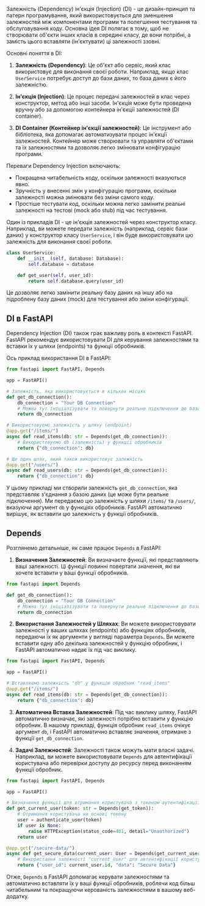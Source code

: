 Залежність (Dependency) ін'єкція (Injection) (DI) - це дизайн-принцип та патерн програмування, який використовується для зменшення залежностей між компонентами програми та полегшення тестування та обслуговування коду. Основна ідея DI полягає в тому, щоб не створювати об'єкти інших класів в середині класу, де вони потрібні, а замість цього вставляти (ін'єктувати) ці залежності ззовні. 

Основні поняття в DI:

1. **Залежність (Dependency)**: Це об'єкт або сервіс, який клас використовує для виконання своєї роботи. Наприклад, якщо клас `UserService` потребує доступ до бази даних, то база даних є його залежністю.

2. **Ін'єкція (Injection)**: Це процес передачі залежностей в клас через конструктор, метод або інші засоби. Ін'єкція може бути проведена вручну або за допомогою контейнера ін'єкції залежностей (DI container).

3. **DI Container (Контейнер ін'єкції залежностей)**: Це інструмент або бібліотека, яка допомагає автоматизувати процес ін'єкції залежностей. Контейнер може створювати та управляти об'єктами та їх залежностями та дозволяє легко змінювати конфігурацію програми.

Переваги Dependency Injection включають:

- Покращена читабельність коду, оскільки залежності вказуються явно.
- Зручність у внесенні змін у конфігурацію програми, оскільки залежності можна змінювати без зміни самого коду.
-  Простіше тестувати код, оскільки можна легко замінити реальні залежності на тестові (mock або stub) під час тестування.

Один із  прикладів DI - це ін'єкція залежностей через конструктор класу. Наприклад, ви можете передати залежність (наприклад, сервіс бази даних) у конструктор класу `UserService`, і він буде використовувати цю залежність для виконання своєї роботи.

```python
class UserService:
    def __init__(self, database: Database):
        self.database = database

    def get_user(self, user_id):
        return self.database.query(user_id)
```

Це дозволяє легко замінити реальну базу даних на іншу або на підроблену базу даних (mock) для тестування або зміни конфігурації.


##  DI в  FastAPI
Dependency Injection (DI) також грає важливу роль в контексті FastAPI. FastAPI рекомендує використовувати DI для керування залежностями та вставки їх у шляхи (endpoints) та функції обробників.

Ось приклад використання DI в FastAPI:

```python
from fastapi import FastAPI, Depends

app = FastAPI()

# Залежність, яка використовується в кількох місцях
def get_db_connection():
    db_connection = "Your DB Connection"
    # Можна тут ініціалізувати та повернути реальне підключення до бази даних
    return db_connection

# Використовуємо залежність у шляху (endpoint)
@app.get("/items/")
async def read_items(db: str = Depends(get_db_connection)):
    # Використовуємо db (залежність) у функції обробників
    return {"db_connection": db}

# Ще один шлях, який також використовує залежність
@app.get("/users/")
async def read_users(db: str = Depends(get_db_connection)):
    return {"db_connection": db}
```

У цьому прикладі ми створили залежність `get_db_connection`, яка представляє з'єднання з базою даних (це може бути реальне підключення). Ми передаємо цю залежність у шляхи `/items/` та `/users/`, вказуючи аргумент `db` у функціях обробників. FastAPI автоматично вирішує, як вставити цю залежність у функції обробників.


## Depends
Розглянемо детальніше, як саме працює `Depends` в FastAPI:

1. **Визначення Залежностей**: Ви визначаєте функції, які представляють ваші залежності. Ці функції повинні повертати значення, які ви хочете вставити у ваші функції обробників.

```python
from fastapi import Depends

def get_db_connection():
    db_connection = "Your DB Connection"
    # Можна тут ініціалізувати та повернути реальне підключення до бази даних
    return db_connection
```

2. **Використання Залежностей у Шляхах**: Ви можете використовувати залежності у ваших шляхах (endpoints) або функціях обробників, передаючи їх як аргументи у вигляді параметра `Depends`. Ви можете вставити одну або декілька залежностей у функцію обробник, і FastAPI автоматично надає їх під час виклику.

```python
from fastapi import FastAPI, Depends

app = FastAPI()

# Вставляємо залежність "db" у функцію обробник "read_items"
@app.get("/items/")
async def read_items(db: str = Depends(get_db_connection)):
    return {"db_connection": db}
```

3. **Автоматична Вставка Залежностей**: Під час виклику шляху, FastAPI автоматично визначає, які залежності потрібно вставити у функцію обробник. В нашому прикладі, функція обробник `read_items` очікує аргумент `db`, і FastAPI автоматично вставляє значення, отримане з функції `get_db_connection`.

4. **Задачі Залежностей**: Залежності також можуть мати власні задачі. Наприклад, ви можете використовувати `Depends` для автентифікації користувача або перевірки доступу до ресурсу перед виконанням функції обробник.

```python
from fastapi import FastAPI, Depends

app = FastAPI()

# Визначення функції для отримання користувача з токеном аутентифікації
def get_current_user(token: str = Depends(get_token)):
    # Отримання користувача на основі токену
    user = authenticate_user(token)
    if user is None:
        raise HTTPException(status_code=401, detail="Unauthorized")
    return user

@app.get("/secure-data/")
async def get_secure_data(current_user: User = Depends(get_current_user)):
    # Використання залежності "current_user" для автентифікації користувача
    return {"user_id": current_user.id, "data": "Secure Data"}
```

Отже, `Depends` в FastAPI допомагає керувати залежностями та автоматично вставляти їх у ваші функції обробників, роблячи код більш читабельним та покращуючи керованість залежностями в вашому веб-додатку.